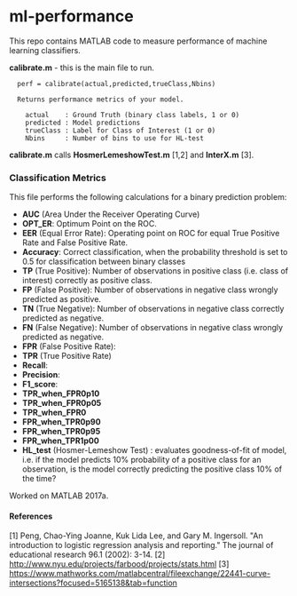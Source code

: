 # ml-performance
This repo contains MATLAB code to measure performance of machine learning classifiers.

**calibrate.m** - this is the main file to run.

```
  perf = calibrate(actual,predicted,trueClass,Nbins) 
 
  Returns performance metrics of your model.
 
    actual    : Ground Truth (binary class labels, 1 or 0)
    predicted : Model predictions
    trueClass : Label for Class of Interest (1 or 0)
    Nbins     : Number of bins to use for HL-test
```

**calibrate.m** calls **HosmerLemeshowTest.m** [1,2] and **InterX.m** [3].

### Classification Metrics

This file performs the following calculations for a binary prediction problem:
- **AUC** (Area Under the Receiver Operating Curve)
- **OPT_ER**: Optimum Point on the ROC.
- **EER** (Equal Error Rate): Operating point on ROC for equal True Positive Rate and False Positive Rate.
- **Accuracy**: Correct classification, when the probability threshold is set to 0.5 for classification between binary classes
- **TP** (True Positive): Number of observations in positive class (i.e. class of interest) correctly as positive class.
- **FP** (False Positive): Number of observations in negative class wrongly predicted as positive.
- **TN** (True Negative): Number of observations in negative class correctly predicted as negative.
- **FN** (False Negative): Number of observations in negative class wrongly predicted as negative.
- **FPR** (False Positive Rate): 
- **TPR** (True Positive Rate)
- **Recall**: 
- **Precision**: 
- **F1_score**: 
- **TPR_when_FPR0p10**
- **TPR_when_FPR0p05**
- **TPR_when_FPR0**
- **FPR_when_TPR0p90**
- **FPR_when_TPR0p95**
- **FPR_when_TPR1p00**
- **HL_test** (Hosmer-Lemeshow Test) : evaluates goodness-of-fit of model, i.e. if the model predicts 10% probability of a positive class for an observation, is the model correctly predicting the positive class 10% of the time? 


Worked on MATLAB 2017a.


#### References

[1] Peng, Chao-Ying Joanne, Kuk Lida Lee, and Gary M. Ingersoll. "An introduction to logistic regression analysis and reporting." The journal of educational research 96.1 (2002): 3-14.
[2] http://www.nyu.edu/projects/farbood/projects/stats.html
[3] https://www.mathworks.com/matlabcentral/fileexchange/22441-curve-intersections?focused=5165138&tab=function

